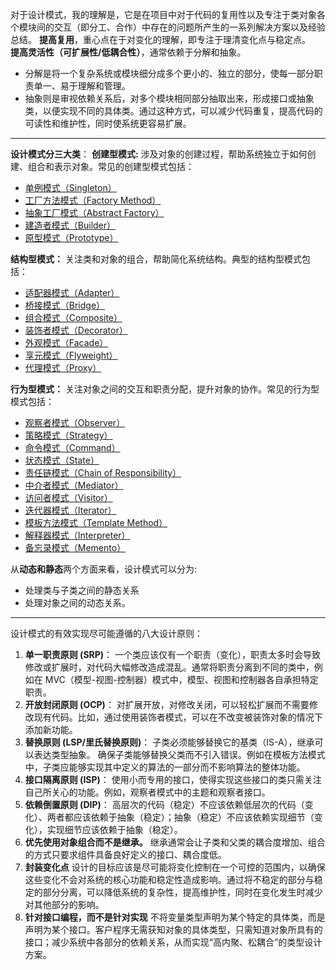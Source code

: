 对于设计模式，我的理解是，它是在项目中对于代码的复用性以及专注于类对象各个模块间的交互（即分工、合作）中存在的问题所产生的一系列解决方案以及经验总结。 
**提高复用**，重心点在于对变化的理解，即专注于理清变化点与稳定点。  
**提高灵活性（可扩展性/低耦合性）**，通常依赖于分解和抽象。
  - 分解是将一个复杂系统或模块细分成多个更小的、独立的部分，使每一部分职责单一、易于理解和管理。
  - 抽象则是审视依赖关系后，对多个模块相同部分抽取出来，形成接口或抽象类，以便实现不同的具体类。通过这种方式，可以减少代码重复，提高代码的可读性和维护性，同时使系统更容易扩展。
---

**设计模式分三大类**：
**创建型模式:** 涉及对象的创建过程，帮助系统独立于如何创建、组合和表示对象。常见的创建型模式包括：

- [单例模式（Singleton）](./SingletonPattern/SingletonPattern.md)
- [工厂方法模式（Factory Method）](./FactoryPattern/FactoryPattern.md)
- [抽象工厂模式（Abstract Factory）](./FactoryPattern/FactoryPattern.md)
- [建造者模式（Builder）](./BuilderPattern/BuilderPattern.md)
- [原型模式（Prototype）](./PrototypePattern/PrototypePattern.md)

**结构型模式：** 关注类和对象的组合，帮助简化系统结构。典型的结构型模式包括：
- [适配器模式（Adapter）](./AdapterPattern/AdapterPattern.md)
- [桥接模式（Bridge）](./BridgePattern/BridgePattern.md)
- [组合模式（Composite）](./CompositePattern/CompositePattern.md)
- [装饰者模式（Decorator）](./DecoratorPattern/DecoratorPattern.md)
- [外观模式（Facade）](./FacadePattern/FacadePattern.md)
- [享元模式（Flyweight）](./FlyweightPattern/FlyweightPattern.md)
- [代理模式（Proxy）](./ProxyPattern/ProxyPattern.md)

**行为型模式：** 关注对象之间的交互和职责分配，提升对象的协作。常见的行为型模式包括：
- [观察者模式（Observer）](./ObserverPattern/ObserverPattern.md)
- [策略模式（Strategy）](./StrategyPattern/StrategyPattern.md)
- [命令模式（Command）](./CommandPattern/CommandPattern.md)
- [状态模式（State）](./StatePattern/StatePattern.md)
- [责任链模式（Chain of Responsibility）](./ChainOfResponsibilityPattern/ChainOfResponsibilityPattern.md)
- [中介者模式（Mediator）](./MediatorPattern/MediatorPattern.md)
- [访问者模式（Visitor）](./VisitorPattern/VisitorPattern.md)
- [迭代器模式（Iterator）](./IteratorPattern/IteratorPattern.md)
- [模板方法模式（Template Method）](./TemplateMethodPattern/TemplateMethod.md)
- [解释器模式（Interpreter）](./InterpreterPattern/InterpreterPattern.md)
- [备忘录模式（Memento）](./MementoPattern/MementoPattern.md)

从**动态和静态**两个方面来看，设计模式可以分为:
  - 处理类与子类之间的静态关系
  - 处理对象之间的动态关系。
---
设计模式的有效实现尽可能遵循的八大设计原则：
1. **单一职责原则 (SRP)**：
  一个类应该仅有一个职责（变化），职责太多时会导致修改或扩展时，对代码大幅修改造成混乱。通常将职责分离到不同的类中，例如在 MVC（模型-视图-控制器）模式中，模型、视图和控制器各自承担特定职责。
2. **开放封闭原则 (OCP)**：
  对扩展开放，对修改关闭，可以轻松扩展而不需要修改现有代码。比如，通过使用装饰者模式，可以在不改变被装饰对象的情况下添加新功能。  
3. **替换原则 (LSP/里氏替换原则)**：
  子类必须能够替换它的基类（IS-A），继承可以表达类型抽象。
  确保子类能够替换父类而不引入错误。例如在模板方法模式中，子类应能够实现其中定义的算法的一部分而不影响算法的整体功能。
4. **接口隔离原则 (ISP)**：
  使用小而专用的接口，使得实现这些接口的类只需关注自己所关心的功能。例如，观察者模式中的主题和观察者接口。  
5. **依赖倒置原则 (DIP)**：
  高层次的代码（稳定）不应该依赖低层次的代码（变化）、两者都应该依赖于抽象（稳定）；抽象（稳定）不应该依赖实现细节（变化），实现细节应该依赖于抽象（稳定）。  
6. **优先使用对象组合而不是继承。** 
	继承通常会让子类和父类的耦合度增加、组合的方式只要求组件具备良好定义的接口、耦合度低。
7. **封装变化点** 
 设计的目标应该是尽可能将变化控制在一个可控的范围内，以确保这些变化不会对系统的核心功能和稳定性造成影响。通过将不稳定的部分与稳定的部分分离，可以降低系统的复杂性，提高维护性，同时在变化发生时减少对其他部分的影响。
8. **针对接口编程，而不是针对实现** 
	不将变量类型声明为某个特定的具体类，而是声明为某个接口。客户程序无需获知对象的具体类型，只需知道对象所具有的接口；减少系统中各部分的依赖关系，从而实现“高内聚、松耦合”的类型设计方案。






 
